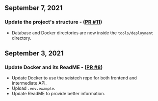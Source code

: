 ## September 7, 2021

### Update the project's structure - ([PR #11](https://github.com/ucgmsim/gmhazard/pull/11))

- Database and Docker directories are now inside the `tools/deployment` directory.

## September 3, 2021

### Update Docker and its ReadME - ([PR #8](https://github.com/ucgmsim/gmhazard/pull/8))

- Update Docker to use the seistech repo for both frontend and intermediate API.
- Upload `.env.example`.
- Update ReadME to provide better information.
